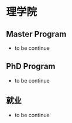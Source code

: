 # 理学院

## Master Program

- to be continue

## PhD Program

- to be continue

## 就业

- to be continue
